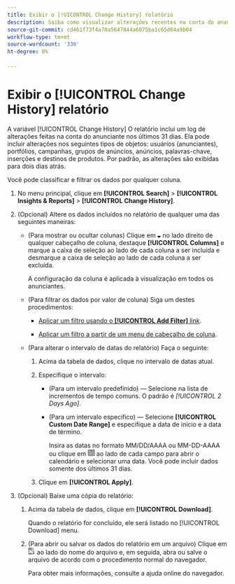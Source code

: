 ```yaml
---
title: Exibir o [!UICONTROL Change History] relatório
description: Saiba como visualizar alterações recentes na conta do anunciante.
source-git-commit: cd461f73f4a70a5647844a6075ba1c65d64a9b04
workflow-type: tm+mt
source-wordcount: '330'
ht-degree: 0%

---
```


# Exibir o [!UICONTROL Change History] relatório

A variável [!UICONTROL Change History] O relatório inclui um log de alterações feitas na conta do anunciante nos últimos 31 dias. Ela pode incluir alterações nos seguintes tipos de objetos: usuários (anunciantes), portfólios, campanhas, grupos de anúncios, anúncios, palavras-chave, inserções e destinos de produtos. Por padrão, as alterações são exibidas para dois dias atrás.

Você pode classificar e filtrar os dados por qualquer coluna.

1. No menu principal, clique em **[!UICONTROL Search]** > **[!UICONTROL Insights & Reports]** > **[!UICONTROL Change History]**.

1. (Opcional) Altere os dados incluídos no relatório de qualquer uma das seguintes maneiras:

   * (Para mostrar ou ocultar colunas) Clique em ![Seta para baixo](/help/search-social-commerce/assets/arrow-down-expand.png "Seta para baixo") no lado direito de qualquer cabeçalho de coluna, destaque **[!UICONTROL Columns]** e marque a caixa de seleção ao lado de cada coluna a ser incluída e desmarque a caixa de seleção ao lado de cada coluna a ser excluída.

      A configuração da coluna é aplicada à visualização em todos os anunciantes.

   * (Para filtrar os dados por valor de coluna) Siga um destes procedimentos:

      * [Aplicar um filtro usando o **[!UICONTROL Add Filter]** link](/help/search-social-commerce/common-tasks/data-views/ad-hoc-settings/column-filter-apply-from-column-heading.md).

      * [Aplicar um filtro a partir de um menu de cabeçalho de coluna](/help/search-social-commerce/common-tasks/data-views/ad-hoc-settings/column-filter-apply-from-column-heading.md).
   * (Para alterar o intervalo de datas do relatório) Faça o seguinte:

      1. Acima da tabela de dados, clique no intervalo de datas atual.

      1. Especifique o intervalo:

         * (Para um intervalo predefinido) — Selecione na lista de incrementos de tempo comuns. O padrão é *[!UICONTROL 2 Days Ago]*.

         * (Para um intervalo específico) — Selecione **[!UICONTROL Custom Date Range]** e especifique a data de início e a data de término.

            Insira as datas no formato MM/DD/AAAA ou MM-DD-AAAA ou clique em ![Calendário](/help/search-social-commerce/assets/calendar.png "Calendário") ao lado de cada campo para abrir o calendário e selecionar uma data. Você pode incluir dados somente dos últimos 31 dias.
      1. Clique em **[!UICONTROL Apply]**.



1. (Opcional) Baixe uma cópia do relatório:

   1. Acima da tabela de dados, clique em **[!UICONTROL Download]**.

      Quando o relatório for concluído, ele será listado no [!UICONTROL Download] menu.

   1. (Para abrir ou salvar os dados do relatório em um arquivo) Clique em ![Baixar Relatório como XLS](/help/search-social-commerce/assets/download-spreadsheet2.png "Baixar Relatório como XLS") ao lado do nome do arquivo e, em seguida, abra ou salve o arquivo de acordo com o procedimento normal do navegador.

      Para obter mais informações, consulte a ajuda online do navegador.
